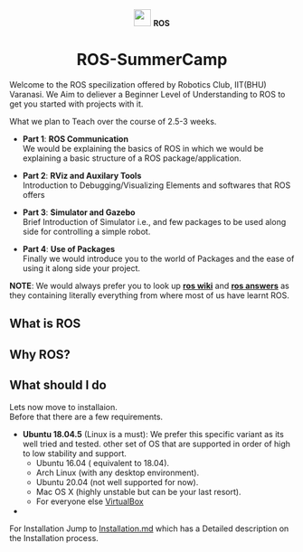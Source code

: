 <center><img src="https://answers.ros.org/upfiles/14554624266871161.png" width="30" height="30"> <b>ROS</b><h1>ROS-SummerCamp</h1></center>

Welcome to the ROS specilization offered by Robotics Club, IIT(BHU) Varanasi. We Aim to deliever a Beginner Level of Understanding to ROS to get you started with projects with it.

What we plan to Teach over the course of 2.5-3 weeks.
- **Part 1**: **ROS Communication** <br/> We would be explaining the basics of ROS in which we would be explaining a basic structure of a ROS package/application.

- **Part 2**: **RViz and Auxilary Tools** <br/> Introduction to Debugging/Visualizing Elements and softwares that ROS offers

- **Part 3**: **Simulator and Gazebo** <br/> Brief Introduction of Simulator i.e., and few packages to be used along side for controlling a simple robot.
- **Part 4**: **Use of Packages** <br/> Finally we would introduce you to the world of Packages and the ease of using it along side your project.

**NOTE**: We would always prefer you to look up [**ros wiki**](http://wiki.ros.org/Documentation) and [**ros answers**](https://answers.ros.org/questions/) as they containing literally everything  from where most of us have learnt ROS.

## What is ROS

## Why ROS?

## What should I do
Lets now move to installaion.<br/>
Before that there are a few requirements.
- **Ubuntu 18.04.5** (Linux is a must): We prefer this specific variant as its well tried and tested. other set of OS that are supported in order of high to low stability and support.
    - Ubuntu 16.04 ( equivalent to 18.04).
    - Arch Linux (with any desktop environment).
    - Ubuntu 20.04 (not well supported for now).
    - Mac OS X (highly unstable but can be your last resort).
    - For everyone else [VirtualBox](https://www.virtualbox.org/)
-

For Installation Jump to [Installation.md](/Installation.md) which has a Detailed description on the Installation process.
